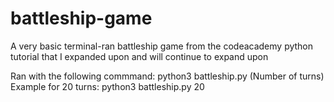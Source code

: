 # battleship-game
A very basic terminal-ran battleship game from the codeacademy python tutorial that I expanded upon and will continue to expand upon

Ran with the following commmand: 
python3 battleship.py (Number of turns)
Example for 20 turns:
python3 battleship.py 20
